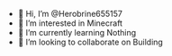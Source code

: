 - 👋 Hi, I’m @Herobrine655157
- 👀 I’m interested in Minecraft
- 🌱 I’m currently learning Nothing
- 💞️ I’m looking to collaborate on Building

<!---
Herobrine655157/Herobrine655157 is a ✨ special ✨ repository because its `README.md` (this file) appears on your GitHub profile.
You can click the Preview link to take a look at your changes.
--->
